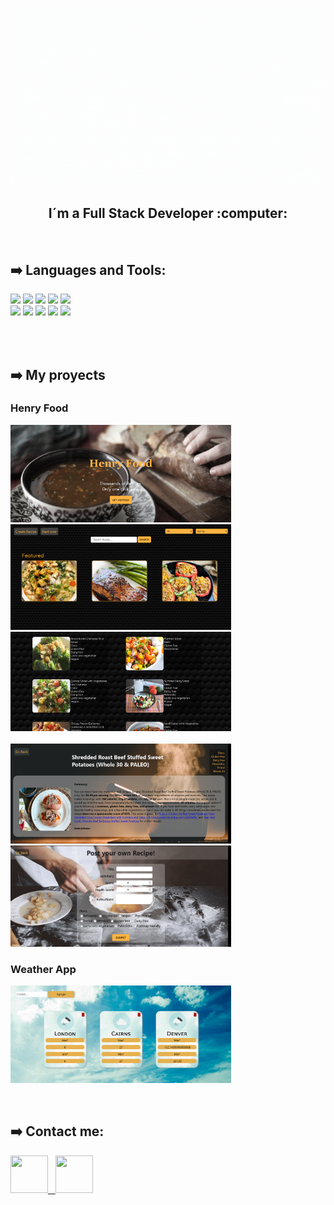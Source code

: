 
![Hi](https://github.com/selebruno/selebruno/blob/main/hi!%20i%C2%B4m%20sele.gif)


<h2 align="center">
I´m a Full Stack Developer :computer: 
</h2>

&nbsp;&nbsp;


## :arrow_right: Languages and Tools:

<p>
  <code><img width="15%" heigth="100px" src="https://cobaltoconsulting.com/wp-content/uploads/2019/09/javascript-logo.png"></code>
  <code><img width="15%" heigth="100px" src="https://programacion.net/files/article/article_02169_.jpg"></code>
  <code><img width="15%"heigth="100px" src="https://disenowebakus.net/imagenes/articulos/html5.jpg"></code>
  <code><img width="15%" heigth="100px" src="https://blog.wildix.com/wp-content/uploads/2020/06/react-logo.jpg"></code>
  <code><img width="15%" heigth="100px" src="https://dineroclub.net/wp-content/uploads/2021/02/REDUX.png"></code>
    <br />
  <code><img width="15%"heigth="100px" src="https://training.techtalkthai.com/wp-content/uploads/2020/11/nodejs_logo_banner_01-600x314-1.png"></code>
  <code><img width="15%" heigth="100px" src="https://miro.medium.com/max/766/1*uPL1uCtLBRSk6akPL2hNzg.jpeg"></code>
  <code><img width="15%" heigth="10opx" src="https://alvaroperdiz.com/images/headers/postgresql.png"></code>
  <code><img width="15%"  heigth="100px" src="https://i.blogs.es/91493f/sequelize/1366_2000.png"></code>
  <code><img  width="15%"  heigth="100px" src="https://i.imgur.com/DRUiMyM.png"></code>
  <br />
  <br />
</p>

&nbsp;

## :arrow_right: My proyects


<h3> Henry Food </h3>
<p> 
  <a><img width="70%" src="https://github.com/selebruno/selebruno/blob/main/Screenshot%202021-06-01%20at%2011-45-20%20Henry%20Food.png"></a>
  <a><img width="70%" src="https://github.com/selebruno/selebruno/blob/main/Screenshot%202021-06-01%20at%2011-45-35%20Henry%20Food.png"></a>
   <a><img width="70%" src="https://github.com/selebruno/selebruno/blob/main/Screenshot%202021-06-01%20at%2011-46-20%20Henry%20Food.png"></a>
  <a><img width="70%" src2="https://github.com/selebruno/selebruno/blob/main/Screenshot%202021-06-01%20at%2011-46-20%20Henry%20Food.png"></a>
  <a><img width="70%" src="https://github.com/selebruno/selebruno/blob/main/Screenshot%202021-06-01%20at%2011-46-37%20Henry%20Food.png"></a>
  <a><img width="70%" src="https://github.com/selebruno/selebruno/blob/main/Screenshot%202021-06-01%20at%2011-47-02%20Henry%20Food.png"></a>
</p>

<h3> Weather App </h3>
 <a><img width="70%" src="https://github.com/selebruno/selebruno/blob/main/Screenshot%202021-05-31%20at%2017-48-47%20Weather%20App.png"></a>



&nbsp;

## :arrow_right: Contact me:
<span >
<a href="https://www.linkedin.com/in/selene-bruno-409ab0ba/" ><img width="60px" height="60px" src="https://cdn.icon-icons.com/icons2/2428/PNG/512/linkedin_black_logo_icon_147114.png"> &nbsp;
<a href="mailto:selebruno@hotmail.com" ><img width="60px" height="60px" src="https://upload.wikimedia.org/wikipedia/commons/thumb/e/ec/Circle-icons-mail.svg/1200px-Circle-icons-mail.svg.png">
</span>
